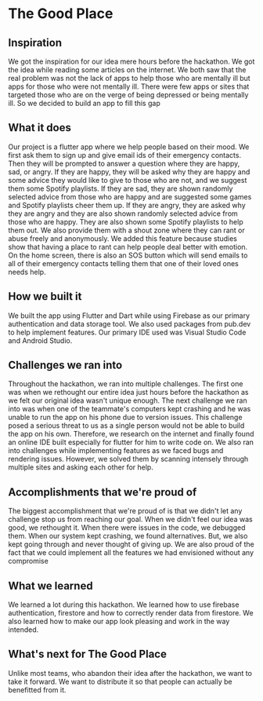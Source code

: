 # The Good Place

## Inspiration

We got the inspiration for our idea mere hours before the hackathon. We got the idea while reading some articles on the internet. We both saw that the real problem was not the lack of apps to help those who are mentally ill but apps for those who were not mentally ill. There were few apps or sites that targeted those who are on the verge of being depressed or being mentally ill. So we decided to build an app to fill this gap
## What it does
Our project is a flutter app where we help people based on their mood. We first ask them to sign up and give email ids of their emergency contacts. Then they will be prompted to answer a question where they are happy, sad, or angry. If they are happy, they will be asked why they are happy and some advice they would like to give to those who are not, and we suggest them some Spotify playlists. If they are sad, they are shown randomly selected advice from those who are happy and are suggested some games and Spotify playlists cheer them up. If they are angry, they are asked why they are angry and they are also shown randomly selected advice from those who are happy. They are also shown some Spotify playlists to help them out. We also provide them with a shout zone where they can rant or abuse freely and anonymously. We added this feature because studies show that having a place to rant can help people deal better with emotion. On the home screen, there is also an SOS button which will send emails to all of their emergency contacts telling them that one of their loved ones needs help. 
## How we built it
We built the app using Flutter and Dart while using Firebase as our primary authentication and data storage tool. We also used packages from pub.dev to help implement features. Our primary IDE used was Visual Studio Code and Android Studio. 
## Challenges we ran into
Throughout the hackathon, we ran into multiple challenges. The first one was when we rethought our entire idea just hours before the hackathon as we felt our original idea wasn't unique enough. The next challenge we ran into was when one of the teammate's computers kept crashing and he was unable to run the app on his phone due to version issues. This challenge posed a serious threat to us as a single person would not be able to build the app on his own. Therefore, we research on the internet and finally found an online IDE built especially for flutter for him to write code on. We also ran into challenges while implementing features as we faced bugs and rendering issues. However, we solved them by scanning intensely through multiple sites and asking each other for help.
## Accomplishments that we're proud of
The biggest accomplishment that we're proud of is that we didn't let any challenge stop us from reaching our goal. When we didn't feel our idea was good, we rethought it. When there were issues in the code, we debugged them. When our system kept crashing, we found alternatives. But, we also kept going through and never thought of giving up. We are also proud of the fact that we could implement all the features we had envisioned without any compromise
## What we learned
We learned a lot during this hackathon. We learned how to use firebase authentication, firestore and how to correctly render data from firestore. We also learned how to make our app look pleasing and work in the way intended. 
## What's next for The Good Place
Unlike most teams, who abandon their idea after the hackathon, we want to take it forward. We want to distribute it so that people can actually be benefitted from it. 
